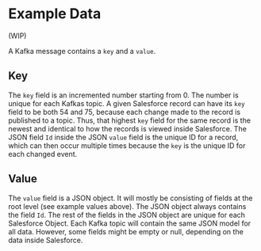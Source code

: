 # Example Data

(WIP)

A Kafka message contains a `key` and a `value`.

## Key

The `key` field is an incremented number starting from 0. The number is unique for each Kafkas topic. A given Salesforce record can have its `key` field to be both 54 and 75, because each change made to the record is published to a topic. Thus, that highest `key` field for the same record is the newest and identical to how the records is viewed inside Salesforce. The JSON field `Id` inside the JSON `value` field is the unique ID for a record, which can then occur multiple times because the `key` is the unique ID for each changed event.

## Value

The `value` field is a JSON object. It will mostly be consisting of fields at the root level (see example values above). The JSON object always contains the field `Id`. The rest of the fields in the JSON object are unique for each Salesforce Object. Each Kafka topic will contain the same JSON model for all data. However, some fields might be empty or null, depending on the data inside Salesforce.
